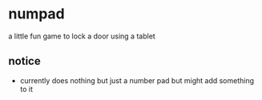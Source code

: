 # numpad
 a little fun game to lock a door using a tablet

 ## notice 
 * currently does nothing but just a number pad but might add something to it
